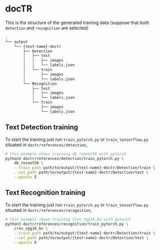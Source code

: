 # docTR
This is the structure of the generated training data (suppose that both `detection` and `recognition` are selected)
```txt
.
└── output
    └── {test-name}-doctr
        ├── Detection
        │   ├── test
        │   │   ├── images
        │   │   └── labels.json
        │   └── train
        │       ├── images
        │       └── labels.json
        └── Recognition
            ├── test
            │   ├── images
            │   └── labels.json
            └── train
                ├── images
                └── labels.json
```
## Text Detection training
To start the training just run `train_pytorch.py` or `train_tensorflow.py` situated in `doctr/references/detection`, 
```bash
# this example shows training db_resnet50 with pytorch
python3 doctr/references/detection/train_pytorch.py \
    db_resnet50 \
    --train_path path/to/output/{test-name}-doctr/Detection/train \
    --val_path path/to/output/{test-name}-doctr/Detection/test \
    --epochs 5
```
## Text Recognition training
To start the training just run `train_pytorch.py` or `train_tensorflow.py` situated in `doctr/references/recognition`, 
```bash
# this example shows training crnn_vgg16_bn with pytorch
python3 doctr/references/recognition/train_pytorch.py \
    crnn_vgg16_bn \
    --train_path path/to/output/{test-name}-doctr/Detection/train \
    --val_path path/to/output/{test-name}-doctr/Detection/test \
    --epochs 5
```
